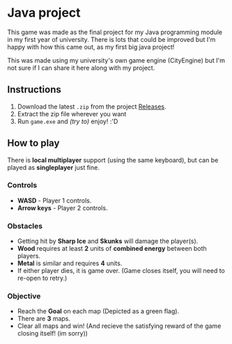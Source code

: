 # Java project

This game was made as the final project for my Java programming module in my first year of university. There is lots that could be improved but I'm happy with how this came out, as my first big java project!

This was made using my university's own game engine (CityEngine) but I'm not sure if I can share it here along with my project.

## Instructions

1. Download the latest `.zip` from the project [Releases](https://github.com/hypercyte/pingu-seasons/releases/tag/1.0.1).
2. Extract the zip file wherever you want
3. Run `game.exe` and *(try to)* enjoy! :'D

## How to play

There is **local multiplayer** support (using the same keyboard), but can be played as **singleplayer** just fine.

### Controls

- **WASD** - Player 1 controls.
- **Arrow keys** - Player 2 controls.

### Obstacles

- Getting hit by **Sharp Ice** and **Skunks** will damage the player(s).
- **Wood** requires at least **2** units of **combined energy** between both players.
- **Metal** is similar and requires **4** units.
- If either player dies, it is game over. (Game closes itself, you will need to re-open to retry.)

### Objective

- Reach the **Goal** on each map (Depicted as a green flag).
- There are **3** maps.
- Clear all maps and win! (And recieve the satisfying reward of the game closing itself! (im sorry))
